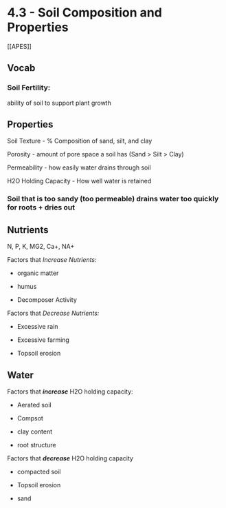 # 4\.3 - Soil Composition and Properties

[[APES]]

## **Vocab**

### Soil Fertility: 

ability of soil to support plant growth

## **Properties**

Soil Texture - % Composition of sand, silt, and clay

Porosity - amount of pore space a soil has (Sand > Silt > Clay)

Permeability - how easily water drains through soil

H2O Holding Capacity - How well water is retained

### Soil that is too sandy (too permeable) drains water too quickly for roots + dries out

## **Nutrients**

N, P, K, MG2, Ca+, NA+

Factors that _Increase Nutrients:_

- organic matter

- humus

- Decomposer Activity

Factors that _Decrease Nutrients:_

- Excessive rain

- Excessive farming

- Topsoil erosion

## **Water**

Factors that **_increase_** H2O holding capacity:

- Aerated soil

- Compsot

- clay content

- root structure

Factors that **_decrease_** H2O holding capacity

- compacted soil

- Topsoil erosion

- sand